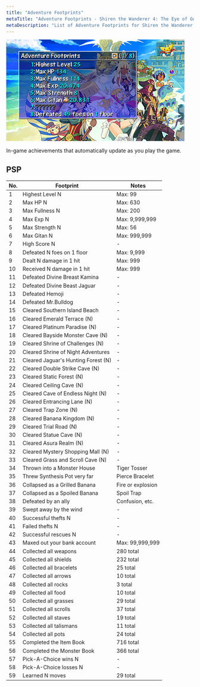 ```yaml
---
title: "Adventure Footprints"
metaTitle: "Adventure Footprints - Shiren the Wanderer 4: The Eye of God Wiki"
metaDescription: "List of Adventure Footprints for Shiren the Wanderer 4: The Eye of God and the Devil's Navel."
---
```


<div class="pageTopImage screenshot">
  <img src="../images/other/adventure_footprints.png"/>
</div>

In-game achievements that automatically update as you play the game.

## PSP

|No.|Footprint|Notes|
|-|-|-|
|1|Highest Level N|Max: 99|
|2|Max HP N|Max: 630|
|3|Max Fullness N|Max: 200|
|4|Max Exp N|Max: 9,999,999|
|5|Max Strength N|Max: 56|
|6|Max Gitan N|Max: 999,999|
|7|High Score N|-|
|8|Defeated N foes on 1 floor|Max: 9,999|
|9|Dealt N damage in 1 hit|Max: 999|
|10|Received N damage in 1 hit|Max: 999|
|11|Defeated Divine Breast Kamina|-|
|12|Defeated Divine Beast Jaguar|-|
|13|Defeated Hemoji|-|
|14|Defeated Mr.Bulldog|-|
|15|Cleared Southern Island Beach|-|
|16|Cleared Emerald Terrace (N)|-|
|17|Cleared Platinum Paradise (N)|-|
|18|Cleared Bayside Monster Cave (N)|-|
|19|Cleared Shrine of Challenges (N)|-|
|20|Cleared Shrine of Night Adventures|-|
|21|Cleared Jaguar's Hunting Forest (N)|-|
|22|Cleared Double Strike Cave (N)|-|
|23|Cleared Static Forest (N)|-|
|24|Cleared Ceiling Cave (N)|-|
|25|Cleared Cave of Endless Night (N)|-|
|26|Cleared Entrancing Lane (N)|-|
|27|Cleared Trap Zone (N)|-|
|28|Cleared Banana Kingdom (N)|-|
|29|Cleared Trial Road (N)|-|
|30|Cleared Statue Cave (N)|-|
|31|Cleared Asura Realm (N)|-|
|32|Cleared Mystery Shopping Mall (N)|-|
|33|Cleared Grass and Scroll Cave (N)|-|
|34|Thrown into a Monster House|Tiger Tosser|
|35|Threw Synthesis Pot very far|Pierce Bracelet|
|36|Collapsed as a Grilled Banana|Fire or explosion|
|37|Collapsed as a Spoiled Banana|Spoil Trap|
|38|Defeated by an ally|Confusion, etc.|
|39|Swept away by the wind|-|
|40|Successful thefts N|-|
|41|Failed thefts N|-|
|42|Successful rescues N|-|
|43|Maxed out your bank account|Max: 99,999,999|
|44|Collected all weapons|280 total|
|45|Collected all shields|232 total|
|46|Collected all bracelets|25 total|
|47|Collected all arrows|10 total|
|48|Collected all rocks|3 total|
|49|Collected all food|10 total|
|50|Collected all grasses|29 total|
|51|Collected all scrolls|37 total|
|52|Collected all staves|19 total|
|53|Collected all talismans|11 total|
|54|Collected all pots|24 total|
|55|Completed the Item Book|716 total|
|56|Completed the Monster Book|366 total|
|57|Pick-A-Choice wins N|-|
|58|Pick-A-Choice losses N|-|
|59|Learned N moves|29 total|
